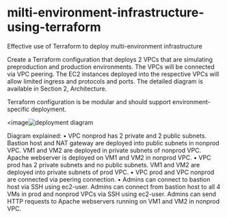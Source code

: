 # milti-environment-infrastructure-using-terraform
Effective use of Terraform to deploy multi-environment infrastructure

Create a Terraform configuration that deploys 2 VPCs that are simulating preproduction and production environments. The VPCs will be connected via VPC peering. The EC2 instances deployed into the respective VPCs will allow limited ingress and protocols and ports.  The detailed diagram is available in Section 2, Architecture.

Terraform configuration is be modular and should support environment-specific deployment.


<image![deployment diagram](https://user-images.githubusercontent.com/50281621/174695866-a2380fc3-6283-4177-bee4-9318ccc9f956.png)


Diagram explained:
•	VPC nonprod has 2 private and 2 public subnets. Bastion host and NAT gateway are deployed into public subnets in nonprod VPC. VM1 and VM2 are deployed in private subnets of nonprod VPC. Apache webserver is deployed on VM1 and VM2 in nonprod VPC.
•	VPC prod has 2 private subnets and no public subnets. VM1 and VM2 are deployed into private subnets of prod VPC.
•	VPC prod and VPC nonprod are connected via peering connection.
•	Admins can connect to bastion host via SSH using ec2-user. Admins can connect from bastion host to all 4 VMs in prod and nonprod VPCs via SSH using ec2-user. Admins can send HTTP requests to Apache webservers running on VM1 and VM2 in nonprod VPC.

